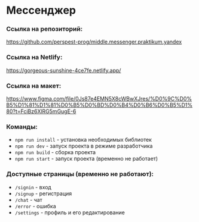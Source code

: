 # Мессенджер

### Ссылка на репозиторий:
https://github.com/perspest-prog/middle.messenger.praktikum.yandex

### Ссылка на Netlify:
https://gorgeous-sunshine-4ce7fe.netlify.app/

### Ссылка на макет:
https://www.figma.com/file/0Js87e4EMN5X8cWBwXJres/%D0%9C%D0%B5%D1%81%D1%81%D0%B5%D0%BD%D0%B4%D0%B6%D0%B5%D1%80?t=FciBz6XlRG5mGugE-6

### Команды:
- `npm run install` - установка необходимых библиотек
- `npm run dev` - запуск проекта в режиме разработчика
- `npm run build` - сборка проекта
- `npm run start` - запуск проекта (временно не работает)

### Доступные страницы (временно не работают):
- `/signin` - вход
- `/signup` - регистрация
- `/chat` - чат
- `/error` - ошибка
- `/settings` - профиль и его редактирование
